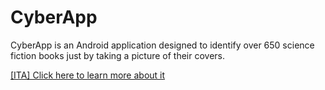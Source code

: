 # CyberApp

CyberApp is an Android application designed to identify over 650 science fiction books just by taking a picture of their covers.

[[ITA] Click here to learn more about it](https://jackfantaz.github.io/CyberApp/Relazione%20Fantazzini.pdf)
